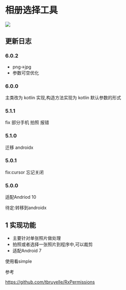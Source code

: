# 相册选择工具

[![](https://jitpack.io/v/yizeliang/ImageSelector.svg)](https://jitpack.io/#yizeliang/ImageSelector)



## 更新日志

### 6.0.2

- png->jpg
- 参数可空优化

### 6.0.0

主类改为 kotlin 实现,构造方法实现为 kotlin 默认参数的形式

### 5.1.1

fix 部分手机 拍照 报错

### 5.1.0

迁移 androidx

### 5.0.1

fix:cursor 忘记关闭

### 5.0.0

适配Andriod 10

待定:转移到androidx


## 1 实现功能

- 主要针对单张照片做处理
- 拍照或者选择一张照片到程序中,可以裁剪
- 适配Android 7


使用看simple


参考

https://github.com/tbruyelle/RxPermissions

